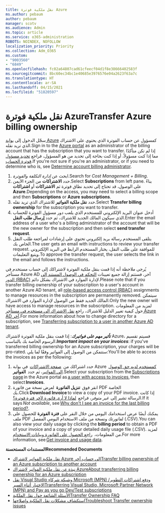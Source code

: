 ```yaml
---
title: نقل ملكية فوترة Azure
ms.author: pebaum
author: pebaum
manager: scotv
ms.audience: Admin
ms.topic: article
ms.service: o365-administration
ROBOTS: NOINDEX, NOFOLLOW
localization_priority: Priority
ms.collection: Adm_O365
ms.custom:
- "9003560"
- "6849"
ms.openlocfilehash: fc02a64807cad61cfeecf04d1f8e38666402583f
ms.sourcegitcommit: 8bc60ec34bc1e40685e3976576e04a2623f63a7c
ms.translationtype: HT
ms.contentlocale: ar-SA
ms.lasthandoff: 04/15/2021
ms.locfileid: "51820597"
---
```

# <a name="transfer-azure-billing-ownership"></a><span data-ttu-id="bc895-102">نقل ملكية فوترة Azure</span><span class="sxs-lookup"><span data-stu-id="bc895-102">Transfer Azure billing ownership</span></span>

<span data-ttu-id="bc895-103">سجّل الدخول إلى [بوابة Azure](https://portal.azure.com/) كمسؤول عن حساب الفوترة الذي يحتوي على الاشتراك الذي تريد نقله.</span><span class="sxs-lookup"><span data-stu-id="bc895-103">Sign in to the [Azure portal](https://portal.azure.com/) as an administrator of the billing account that has the subscription that you want to transfer.</span></span> <span data-ttu-id="bc895-104">إذا لم تكن متأكدًا مما إذا كنت مسؤولاً، أو إذا كنت بحاجة إلى تحديد من هو المسؤول، فراجع [تحديد مسؤول فوترة الحساب](https://docs.microsoft.com/azure/cost-management-billing/understand/subscription-transfer#whoisaa).</span><span class="sxs-lookup"><span data-stu-id="bc895-104">If you're not sure if you're an administrator, or if you need to determine who is, see [Determine account billing administrator](https://docs.microsoft.com/azure/cost-management-billing/understand/subscription-transfer#whoisaa).</span></span>

1. <span data-ttu-id="bc895-105">ابحث عن _إدارة التكلفة والفوترة_.</span><span class="sxs-lookup"><span data-stu-id="bc895-105">Search for _Cost Management + Billing_.</span></span>
1. <span data-ttu-id="bc895-106">حدد **الاشتراكات** من الجزء الأيمن.</span><span class="sxs-lookup"><span data-stu-id="bc895-106">Select **Subscriptions** from left pane.</span></span> <span data-ttu-id="bc895-107">بناءً على الوصول، قد تحتاج إلى تحديد نطاق فوترة ثم **الاشتراكات** أو **اشتراكات Azure**.</span><span class="sxs-lookup"><span data-stu-id="bc895-107">Depending on the access, you may need to select a billing scope and then **Subscriptions** or **Azure subscriptions**.</span></span>
1. <span data-ttu-id="bc895-108">حدد **نقل ملكية الفواتير** للاشتراك الذي تريد نقله.</span><span class="sxs-lookup"><span data-stu-id="bc895-108">Select **Transfer billing ownership** for the subscription you want to transfer.</span></span>
1. <span data-ttu-id="bc895-109">أدخل عنوان البريد الإلكتروني للمستخدم الذي يلعب دور مسؤول الفوترة للحساب الذي سيكون المالك الجديد للاشتراك، ثم حدد **إرسال طلب النقل**.</span><span class="sxs-lookup"><span data-stu-id="bc895-109">Enter the email address of a user who's a billing administrator of the account that will be the new owner for the subscription and then select **send transfer request**.</span></span>
1. <span data-ttu-id="bc895-110">يتلقى المستخدم رسالة بريد إلكتروني تحتوي على إرشادات لمراجعة طلب النقل الخاص بك.</span><span class="sxs-lookup"><span data-stu-id="bc895-110">The user gets an email with instructions to review your transfer request.</span></span> <span data-ttu-id="bc895-111">للموافقة على طلب النقل، يختار المستخدم الرابط في البريد الإلكتروني ويتبع التعليمات.</span><span class="sxs-lookup"><span data-stu-id="bc895-111">To approve the transfer request, the user selects the link in the email and follows the instructions.</span></span>

<span data-ttu-id="bc895-112">يُرجى ملاحظة أنه إذا قمت بنقل ملكية الفوترة لاشتراكك إلى حساب مستخدم في مستأجر Azure AD آخر، فستتم إزالة جميع تعيينات [التحكم في الوصول المستند إلى الدور (RBAC)](https://docs.microsoft.com/azure/role-based-access-control/overview?WT.mc_id=Portal-Microsoft_Azure_Support) لإدارة الموارد في الاشتراك بشكل دائم.</span><span class="sxs-lookup"><span data-stu-id="bc895-112">Please note that if you transfer billing ownership of your subscription to a user's account in another Azure AD tenant, all [role-based access control (RBAC)](https://docs.microsoft.com/azure/role-based-access-control/overview?WT.mc_id=Portal-Microsoft_Azure_Support) assignments to manage resources in the subscription are permanently removed.</span></span> <span data-ttu-id="bc895-113">سيتمكن المالك الجديد فقط من الوصول لإدارة الموارد في الاشتراك.</span><span class="sxs-lookup"><span data-stu-id="bc895-113">Only the new owner will have access to manage resources in the subscription.</span></span> <span data-ttu-id="bc895-114">لمزيد من المعلومات حول كيفية تغيير الدليل للاشتراك، راجع [نقل الاشتراك إلى مستخدم في مستأجر Azure AD آخر](https://docs.microsoft.com/azure/active-directory/managed-identities-azure-resources/known-issues?WT.mc_id=Portal-Microsoft_Azure_Support).</span><span class="sxs-lookup"><span data-stu-id="bc895-114">For more information about how to change directory for a subscription, see [Transferring subscription to a user in another Azure AD tenant](https://docs.microsoft.com/azure/active-directory/managed-identities-azure-resources/known-issues?WT.mc_id=Portal-Microsoft_Azure_Support).</span></span>

<span data-ttu-id="bc895-115">_**تأثير مهم على فواتيرك**_: إذا قمت بنقل ملكية الفوترة لاشتراك Azure، فسيتم تقسيم الرسوم الخاصة بك بالتناسب.</span><span class="sxs-lookup"><span data-stu-id="bc895-115">_**Important impact on your invoices**_: if you've transferred billing ownership for an Azure subscription, your charges will be pro-rated.</span></span> <span data-ttu-id="bc895-116">ستتمكن من الوصول إلى الفواتير وفقًا لما يلي:</span><span class="sxs-lookup"><span data-stu-id="bc895-116">You'll be able to access the invoices as per the following:</span></span>  

1. <span data-ttu-id="bc895-117">حدد اشتراكك من  [صفحة الاشتراكات](https://portal.azure.com/#blade/Microsoft_Azure_Billing/SubscriptionsBlade)  في بوابة Azure  [كمستخدم لديه حق الوصول إلى الفواتير](https://docs.microsoft.com/azure/cost-management-billing/manage/manage-billing-access?WT.mc_id=Portal-Microsoft_Azure_Support)، ثم حدد  **الفواتير**.</span><span class="sxs-lookup"><span data-stu-id="bc895-117">Select your subscription from the [Subscriptions page](https://portal.azure.com/#blade/Microsoft_Azure_Billing/SubscriptionsBlade) in the Azure portal as [a user with access to invoices](https://docs.microsoft.com/azure/cost-management-billing/manage/manage-billing-access?WT.mc_id=Portal-Microsoft_Azure_Support), then select **Invoices**.</span></span>
1. <span data-ttu-id="bc895-118">انقر فوق  **تنزيل الفاتورة**  لعرض نسخة من فاتورة PDF الخاصة بك.</span><span class="sxs-lookup"><span data-stu-id="bc895-118">Click **Download Invoice** to view a copy of your PDF invoice.</span></span> <span data-ttu-id="bc895-119">إذا كانت الرسالة تشير إلى  _غير متوفر_، فراجع  [لماذا لا أرى فاتورة لآخر فترة فوترة؟](https://docs.microsoft.com/azure/cost-management-billing/manage/download-azure-invoice-daily-usage-date?WT.mc_id=Portal-Microsoft_Azure_Support#noinvoice).</span><span class="sxs-lookup"><span data-stu-id="bc895-119">If it says _Not available_, see [Why don't I see an invoice for the last billing period?](https://docs.microsoft.com/azure/cost-management-billing/manage/download-azure-invoice-daily-usage-date?WT.mc_id=Portal-Microsoft_Azure_Support#noinvoice).</span></span>
1. <span data-ttu-id="bc895-120">يمكنك أيضًا عرض استخدامك اليومي من خلال النقر على **فترة الفوترة** للحصول على ملف PDF لفاتورتك ونسخة من ملف الاستخدام اليومي المفصل (.CSV).</span><span class="sxs-lookup"><span data-stu-id="bc895-120">You can also view your daily usage by clicking the **billing period** to obtain a PDF of your invoice and a copy of your detailed daily usage file (.CSV).</span></span> <span data-ttu-id="bc895-121">لمزيد من المعلومات،  [راجع الحصول على الفاتورة وبيانات الاستخدام](https://docs.microsoft.com/azure/cost-management-billing/manage/download-azure-invoice-daily-usage-date?WT.mc_id=Portal-Microsoft_Azure_Support).</span><span class="sxs-lookup"><span data-stu-id="bc895-121">For more information, see [Get invoice and usage data](https://docs.microsoft.com/azure/cost-management-billing/manage/download-azure-invoice-daily-usage-date?WT.mc_id=Portal-Microsoft_Azure_Support).</span></span>

<span data-ttu-id="bc895-122">**المستندات المستحسنة**</span><span class="sxs-lookup"><span data-stu-id="bc895-122">**Recommended Documents**</span></span>

- [<span data-ttu-id="bc895-123">نقل ملكية الفواتير لاشتراك Azure إلى حساب آخر</span><span class="sxs-lookup"><span data-stu-id="bc895-123">Transfer billing ownership of an Azure subscription to another account</span></span>](https://docs.microsoft.com/azure/cost-management-billing/manage/billing-subscription-transfer)
- [<span data-ttu-id="bc895-124">نبذة عن نقل ملكية الفواتير لاشتراك Azure</span><span class="sxs-lookup"><span data-stu-id="bc895-124">About transferring billing ownership for an Azure subscription</span></span>](https://docs.microsoft.com//azure/cost-management-billing/understand/subscription-transfer)
- [<span data-ttu-id="bc895-125">نقل Visual Studio وشبكة شركاء Microsoft (MPN) ودفع اشتراكات التطوير/الاختبار أثناء السير</span><span class="sxs-lookup"><span data-stu-id="bc895-125">Transferring Visual Studio, Microsoft Partner Network (MPN) and Pay as you go Dev/Test subscriptions</span></span>](https://docs.microsoft.com/azure/billing/billing-subscription-transfer?WT.mc_id=Portal-Microsoft_Azure_Support#transferring-visual-studio-microsoft-partner-network-mpn-and-pay-as-you-go-devtest-subscriptions)
- [<span data-ttu-id="bc895-126">الأسئلة الشائعة حول نقل الملكية</span><span class="sxs-lookup"><span data-stu-id="bc895-126">Transfer Ownership FAQ</span></span>](https://docs.microsoft.com/azure/billing/billing-subscription-transfer?WT.mc_id=Portal-Microsoft_Azure_Support#frequently-asked-questions-faq-for-senders)
- [<span data-ttu-id="bc895-127">استكشاف مشكلات نقل الملكية وإصلاحها</span><span class="sxs-lookup"><span data-stu-id="bc895-127">Troubleshoot Transfer ownership issues</span></span>](https://docs.microsoft.com/azure/billing/billing-subscription-transfer?WT.mc_id=Portal-Microsoft_Azure_Support#troubleshooting)

